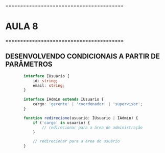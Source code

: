 ========================================
# AULA 8
========================================

## DESENVOLVENDO CONDICIONAIS A PARTIR DE PARÂMETROS


```ts
        interface IUsuario {
            id: string;
            email: string;
        }

        interface IAdmin extends IUsuario {
            cargo: 'gerente' | 'coordenador' | 'supervisor';
        }

        function redirecione(usuario: IUsuario | IAdmin) {
            if ('cargo' in usuario) {
                // redirecionar para a área de administração
            }

            // redirecionar para a área do usuário
        }

```
